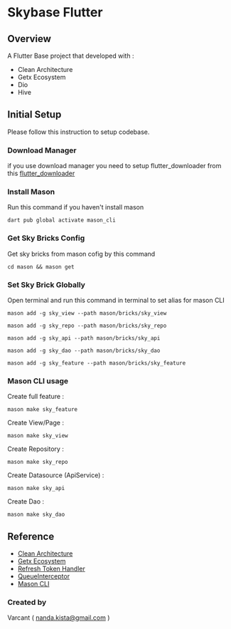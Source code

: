 # Skybase Flutter

## Overview
A Flutter Base project that developed with :
- Clean Architecture
- Getx Ecosystem
- Dio
- Hive


## Initial Setup

Please follow this instruction to setup codebase.

### Download Manager
if you use download manager you need to setup flutter_downloader from this
[flutter_downloader](https://pub.dev/packages/flutter_downloader)


### Install Mason
Run this command if you haven't install mason

    dart pub global activate mason_cli

### Get Sky Bricks Config
Get sky bricks from mason cofig by this command

    cd mason && mason get

### Set Sky Brick Globally
Open terminal and run this command in terminal to set alias for mason CLI

    mason add -g sky_view --path mason/bricks/sky_view
    
    mason add -g sky_repo --path mason/bricks/sky_repo
    
    mason add -g sky_api --path mason/bricks/sky_api

    mason add -g sky_dao --path mason/bricks/sky_dao
    
    mason add -g sky_feature --path mason/bricks/sky_feature

### Mason CLI usage
Create full feature :

    mason make sky_feature

Create View/Page :

    mason make sky_view

Create Repository :

    mason make sky_repo

Create Datasource (ApiService) :

    mason make sky_api

Create Dao :

    mason make sky_dao

## Reference
- [Clean Architecture](https://resocoder.com/2019/08/27/flutter-tdd-clean-architecture-course-1-explanation-project-structure/)
- [Getx Ecosystem](https://medium.com/flutter-community/the-flutter-getx-ecosystem-state-management-881c7235511d)
- [Refresh Token Handler](https://medium.com/nusanet/flutter-refresh-token-authentication-4c8a58071d75)
- [QueueInterceptor](https://github.com/flutterchina/dio/issues/1308)
- [Mason CLI](https://pub.dev/packages/mason_cli)



### Created by
Varcant
( nanda.kista@gmail.com )

